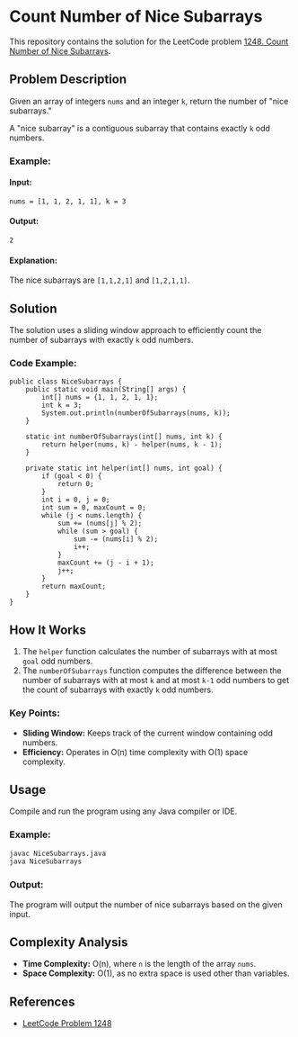 # Count Number of Nice Subarrays

This repository contains the solution for the LeetCode problem [1248. Count Number of Nice Subarrays](https://leetcode.com/problems/count-number-of-nice-subarrays/description/).

## Problem Description
Given an array of integers `nums` and an integer `k`, return the number of "nice subarrays."

A "nice subarray" is a contiguous subarray that contains exactly `k` odd numbers.

### Example:

#### Input:
```java[]
nums = [1, 1, 2, 1, 1], k = 3
```

#### Output:
```java[]
2
```

#### Explanation:
The nice subarrays are `[1,1,2,1]` and `[1,2,1,1]`.

## Solution
The solution uses a sliding window approach to efficiently count the number of subarrays with exactly `k` odd numbers.

### Code Example:
```java[]
public class NiceSubarrays {
    public static void main(String[] args) {
        int[] nums = {1, 1, 2, 1, 1};
        int k = 3;
        System.out.println(numberOfSubarrays(nums, k));
    }

    static int numberOfSubarrays(int[] nums, int k) {
        return helper(nums, k) - helper(nums, k - 1);
    }

    private static int helper(int[] nums, int goal) {
        if (goal < 0) {
            return 0;
        }
        int i = 0, j = 0;
        int sum = 0, maxCount = 0;
        while (j < nums.length) {
            sum += (nums[j] % 2);
            while (sum > goal) {
                sum -= (nums[i] % 2);
                i++;
            }
            maxCount += (j - i + 1);
            j++;
        }
        return maxCount;
    }
}
```

## How It Works
1. The `helper` function calculates the number of subarrays with at most `goal` odd numbers.
2. The `numberOfSubarrays` function computes the difference between the number of subarrays with at most `k` and at most `k-1` odd numbers to get the count of subarrays with exactly `k` odd numbers.

### Key Points:
- **Sliding Window:** Keeps track of the current window containing odd numbers.
- **Efficiency:** Operates in O(n) time complexity with O(1) space complexity.

## Usage
Compile and run the program using any Java compiler or IDE.

### Example:
```bash
javac NiceSubarrays.java
java NiceSubarrays
```

### Output:
The program will output the number of nice subarrays based on the given input.

## Complexity Analysis
- **Time Complexity:** O(n), where `n` is the length of the array `nums`.
- **Space Complexity:** O(1), as no extra space is used other than variables.

## References
- [LeetCode Problem 1248](https://leetcode.com/problems/count-number-of-nice-subarrays/description/)
